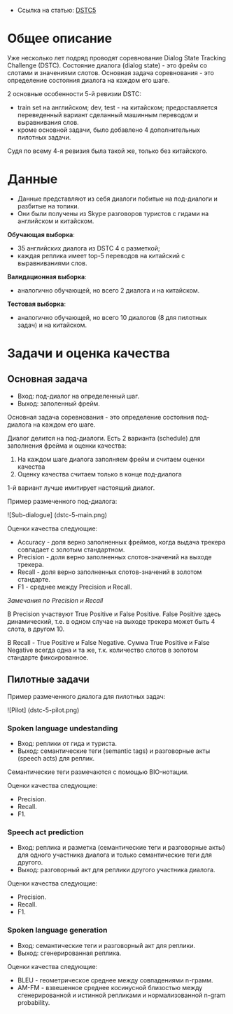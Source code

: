 - Ссылка на статью: [DSTC5](https://github.com/seokhwankim/dstc5/raw/master/docs/handbook_DSTC5.pdf)

# Общее описание

Уже несколько лет подряд проводят соревнование Dialog State Tracking Challenge (DSTC).
Состояние диалога (dialog state) - это фрейм со слотами и значениями слотов.
Основная задача соревнования - это определение состояния диалога на каждом его шаге.

2 основные особенности 5-й ревизии DSTC:
- train set на английском; dev, test - на китайском; предоставляется переведенный
вариант сделанный машинным переводом и выравнивания слов.
- кроме основной задачи, было добавлено 4 дополнительных пилотных задачи.

Судя по всему 4-я ревизия была такой же, только без китайского.

# Данные

- Данные представляют из себя диалоги побитые на под-диалоги и разбитые на топики.
- Они были получены из Skype разговоров туристов с гидами на английском и китайском.

**Обучающая выборка**:

- 35 английских диалога из DSTC 4 с разметкой;
- каждая реплика имеет top-5 переводов на китайский с выравниваниями слов.

**Валидационная выборка**:

- аналогично обучающей, но всего 2 диалога и на китайском.

**Тестовая выборка**:

- аналогично обучающей, но всего 10 диалогов (8 для пилотных задач) и на китайском.

# Задачи и оценка качества

## Основная задача

- Вход: под-диалог на определенный шаг.
- Выход: заполенный фрейм.

Основная задача соревнования - это определение состояния под-диалога на каждом его шаге.

Диалог делится на под-диалоги.
Есть 2 варианта (schedule) для заполнения фрейма и оценки качества:

1. На каждом шаге диалога заполняем фрейм и считаем оценки качества
2. Оценку качества считаем только в конце под-диалога

1-й вариант лучше имитирует настоящий диалог.

Пример размеченного под-диалога:

![Sub-dialogue]
(dstc-5-main.png)

Оценки качества следующие:
- Accuracy - доля верно заполненных фреймов, когда выдача трекера совпадает с золотым стандартном.
- Precision - доля верно заполненных слотов-значений на выходе трекера.
- Recall - доля верно заполненных слотов-значений в золотом стандарте.
- F1 - среднее между Precision и Recall.

*Замечания по Precision и Recall*

В Precision участвуют True Positive и False Positive. 
False Positive здесь динамический, т.е. в одном случае на выходе трекера
может быть 4 слота, в другом 10. 

В Recall - True Positive и False Negative. Сумма True Positive и False Negative
всегда одна и та же, т.к. количество слотов в золотом стандарте фиксированное.

## Пилотные задачи

Пример размеченного диалога для пилотных задач:

![Pilot]
(dstc-5-pilot.png)

### Spoken language undestanding

- Вход: реплики от гида и туриста.
- Выход: семантические теги (semantic tags) и разговорные акты (speech acts) для реплик.

Семантические теги размечаются с помощью BIO-нотации.

Оценки качества следующие:
- Precision.
- Recall.
- F1.

### Speech act prediction

- Вход: реплика и разметка (семантические теги и разговорные акты) для одного
участника диалога и только семантические теги для другого.
- Выход: разговорный акт для реплики другого участника диалога.

Оценки качества следующие:
- Precision.
- Recall.
- F1.

### Spoken language generation

- Вход: семантические теги и разговорный акт для реплики.
- Выход: сгенерированная реплика.

Оценки качества следующие:
- BLEU - геометрическое среднее между совпадениями n-грамм.
- AM-FM - взвешенное среднее косинусной близостью между сгенерированной и
истинной репликами и нормализованной n-gram probability.



